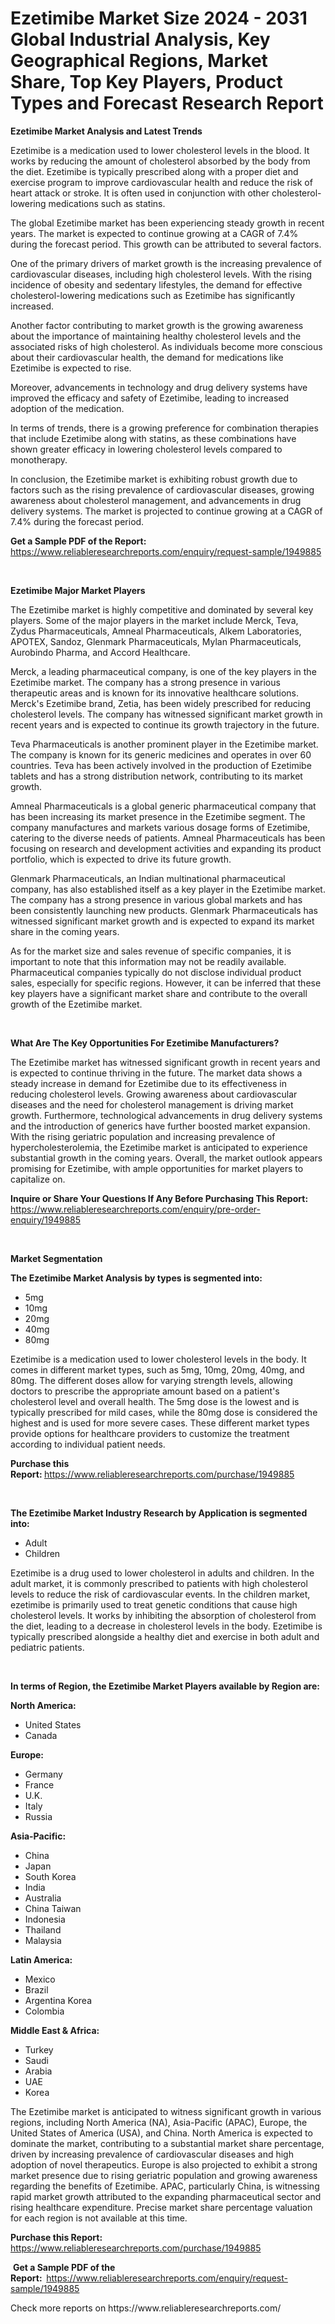 <p><h1>Ezetimibe Market Size 2024 - 2031 Global Industrial Analysis, Key Geographical Regions, Market Share, Top Key Players, Product Types and Forecast Research Report</h1></p><p><strong>Ezetimibe Market Analysis and Latest Trends</strong></p>
<p><p>Ezetimibe is a medication used to lower cholesterol levels in the blood. It works by reducing the amount of cholesterol absorbed by the body from the diet. Ezetimibe is typically prescribed along with a proper diet and exercise program to improve cardiovascular health and reduce the risk of heart attack or stroke. It is often used in conjunction with other cholesterol-lowering medications such as statins.</p><p>The global Ezetimibe market has been experiencing steady growth in recent years. The market is expected to continue growing at a CAGR of 7.4% during the forecast period. This growth can be attributed to several factors.</p><p>One of the primary drivers of market growth is the increasing prevalence of cardiovascular diseases, including high cholesterol levels. With the rising incidence of obesity and sedentary lifestyles, the demand for effective cholesterol-lowering medications such as Ezetimibe has significantly increased.</p><p>Another factor contributing to market growth is the growing awareness about the importance of maintaining healthy cholesterol levels and the associated risks of high cholesterol. As individuals become more conscious about their cardiovascular health, the demand for medications like Ezetimibe is expected to rise.</p><p>Moreover, advancements in technology and drug delivery systems have improved the efficacy and safety of Ezetimibe, leading to increased adoption of the medication.</p><p>In terms of trends, there is a growing preference for combination therapies that include Ezetimibe along with statins, as these combinations have shown greater efficacy in lowering cholesterol levels compared to monotherapy.</p><p>In conclusion, the Ezetimibe market is exhibiting robust growth due to factors such as the rising prevalence of cardiovascular diseases, growing awareness about cholesterol management, and advancements in drug delivery systems. The market is projected to continue growing at a CAGR of 7.4% during the forecast period.</p></p>
<p><strong>Get a Sample PDF of the Report:&nbsp;</strong> <a href="https://www.reliableresearchreports.com/enquiry/request-sample/1949885">https://www.reliableresearchreports.com/enquiry/request-sample/1949885</a></p>
<p>&nbsp;</p>
<p><strong>Ezetimibe Major Market Players</strong></p>
<p><p>The Ezetimibe market is highly competitive and dominated by several key players. Some of the major players in the market include Merck, Teva, Zydus Pharmaceuticals, Amneal Pharmaceuticals, Alkem Laboratories, APOTEX, Sandoz, Glenmark Pharmaceuticals, Mylan Pharmaceuticals, Aurobindo Pharma, and Accord Healthcare.</p><p>Merck, a leading pharmaceutical company, is one of the key players in the Ezetimibe market. The company has a strong presence in various therapeutic areas and is known for its innovative healthcare solutions. Merck's Ezetimibe brand, Zetia, has been widely prescribed for reducing cholesterol levels. The company has witnessed significant market growth in recent years and is expected to continue its growth trajectory in the future.</p><p>Teva Pharmaceuticals is another prominent player in the Ezetimibe market. The company is known for its generic medicines and operates in over 60 countries. Teva has been actively involved in the production of Ezetimibe tablets and has a strong distribution network, contributing to its market growth.</p><p>Amneal Pharmaceuticals is a global generic pharmaceutical company that has been increasing its market presence in the Ezetimibe segment. The company manufactures and markets various dosage forms of Ezetimibe, catering to the diverse needs of patients. Amneal Pharmaceuticals has been focusing on research and development activities and expanding its product portfolio, which is expected to drive its future growth.</p><p>Glenmark Pharmaceuticals, an Indian multinational pharmaceutical company, has also established itself as a key player in the Ezetimibe market. The company has a strong presence in various global markets and has been consistently launching new products. Glenmark Pharmaceuticals has witnessed significant market growth and is expected to expand its market share in the coming years.</p><p>As for the market size and sales revenue of specific companies, it is important to note that this information may not be readily available. Pharmaceutical companies typically do not disclose individual product sales, especially for specific regions. However, it can be inferred that these key players have a significant market share and contribute to the overall growth of the Ezetimibe market.</p></p>
<p>&nbsp;</p>
<p><strong>What Are The Key Opportunities For Ezetimibe Manufacturers?</strong></p>
<p><p>The Ezetimibe market has witnessed significant growth in recent years and is expected to continue thriving in the future. The market data shows a steady increase in demand for Ezetimibe due to its effectiveness in reducing cholesterol levels. Growing awareness about cardiovascular diseases and the need for cholesterol management is driving market growth. Furthermore, technological advancements in drug delivery systems and the introduction of generics have further boosted market expansion. With the rising geriatric population and increasing prevalence of hypercholesterolemia, the Ezetimibe market is anticipated to experience substantial growth in the coming years. Overall, the market outlook appears promising for Ezetimibe, with ample opportunities for market players to capitalize on.</p></p>
<p><strong>Inquire or Share Your Questions If Any Before Purchasing This Report:</strong> <a href="https://www.reliableresearchreports.com/enquiry/pre-order-enquiry/1949885">https://www.reliableresearchreports.com/enquiry/pre-order-enquiry/1949885</a></p>
<p>&nbsp;</p>
<p><strong>Market Segmentation</strong></p>
<p><strong>The Ezetimibe Market Analysis by types is segmented into:</strong></p>
<p><ul><li>5mg</li><li>10mg</li><li>20mg</li><li>40mg</li><li>80mg</li></ul></p>
<p><p>Ezetimibe is a medication used to lower cholesterol levels in the body. It comes in different market types, such as 5mg, 10mg, 20mg, 40mg, and 80mg. The different doses allow for varying strength levels, allowing doctors to prescribe the appropriate amount based on a patient's cholesterol level and overall health. The 5mg dose is the lowest and is typically prescribed for mild cases, while the 80mg dose is considered the highest and is used for more severe cases. These different market types provide options for healthcare providers to customize the treatment according to individual patient needs.</p></p>
<p><strong>Purchase this Report:&nbsp;</strong><a href="https://www.reliableresearchreports.com/purchase/1949885">https://www.reliableresearchreports.com/purchase/1949885</a></p>
<p>&nbsp;</p>
<p><strong>The Ezetimibe Market Industry Research by Application is segmented into:</strong></p>
<p><ul><li>Adult</li><li>Children</li></ul></p>
<p><p>Ezetimibe is a drug used to lower cholesterol in adults and children. In the adult market, it is commonly prescribed to patients with high cholesterol levels to reduce the risk of cardiovascular events. In the children market, ezetimibe is primarily used to treat genetic conditions that cause high cholesterol levels. It works by inhibiting the absorption of cholesterol from the diet, leading to a decrease in cholesterol levels in the body. Ezetimibe is typically prescribed alongside a healthy diet and exercise in both adult and pediatric patients.</p></p>
<p>&nbsp;</p>
<p><strong>In terms of Region, the Ezetimibe Market Players available by Region are:</strong></p>
<p>
    <p> <strong> North America: </strong>
        <ul>
            <li>United States</li>
            <li>Canada</li>
        </ul>
        </p> 
    <p> <strong> Europe: </strong>
        <ul>
            <li>Germany</li>
            <li>France</li>
            <li>U.K.</li>
            <li>Italy</li>
            <li>Russia</li>
        </ul>
        </p> 
    <p> <strong> Asia-Pacific: </strong>
        <ul>
            <li>China</li>
            <li>Japan</li>
            <li>South Korea</li>
            <li>India</li>
            <li>Australia</li>
            <li>China Taiwan</li>
            <li>Indonesia</li>
            <li>Thailand</li>
            <li>Malaysia</li>
        </ul>
        </p> 
    <p> <strong> Latin America: </strong>
        <ul>
            <li>Mexico</li>
            <li>Brazil</li>
            <li>Argentina Korea</li>
            <li>Colombia</li>
        </ul>
        </p> 
    <p> <strong> Middle East & Africa: </strong>
        <ul>
            <li>Turkey</li>
            <li>Saudi</li>
            <li>Arabia</li>
            <li>UAE</li>
            <li>Korea</li>
        </ul>
    </p>
    </p>
<p><p>The Ezetimibe market is anticipated to witness significant growth in various regions, including North America (NA), Asia-Pacific (APAC), Europe, the United States of America (USA), and China. North America is expected to dominate the market, contributing to a substantial market share percentage, driven by increasing prevalence of cardiovascular diseases and high adoption of novel therapeutics. Europe is also projected to exhibit a strong market presence due to rising geriatric population and growing awareness regarding the benefits of Ezetimibe. APAC, particularly China, is witnessing rapid market growth attributed to the expanding pharmaceutical sector and rising healthcare expenditure. Precise market share percentage valuation for each region is not available at this time.</p></p>
<p><strong>Purchase this Report: </strong><a href="https://www.reliableresearchreports.com/purchase/1949885">https://www.reliableresearchreports.com/purchase/1949885</a></p>
<p>&nbsp;<strong>Get a Sample PDF of the Report:&nbsp;&nbsp;</strong><a href="https://www.reliableresearchreports.com/enquiry/request-sample/1949885">https://www.reliableresearchreports.com/enquiry/request-sample/1949885</a></p>
<p><strong></strong></p>
<p>Check more reports on https://www.reliableresearchreports.com/</p>